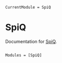 ```@meta
CurrentModule = SpiQ
```

# SpiQ

Documentation for [SpiQ](https://github.com/mgiugliano/SpiQ.jl).

```@index
```

```@autodocs
Modules = [SpiQ]
```
